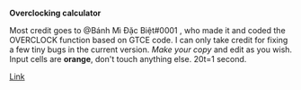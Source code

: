 **Overclocking calculator**

Most credit goes to @Bánh Mì Đặc Biệt#0001 , who made it and coded the OVERCLOCK function based on GTCE code. I can only take credit for fixing a few tiny bugs in the current version.
*Make your copy* and edit as you wish. Input cells are **orange**, don't touch anything else.
20t=1 second.

[Link](https://docs.google.com/spreadsheets/d/16Hrl14qjmg4G1_YDc16XbjZX83koUCZ1j1tcaToECSQ/edit?usp=sharing)
